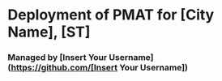 # Deployment of PMAT for [City Name], [ST]

### Managed by [Insert Your Username](https://github.com/[Insert Your Username])
